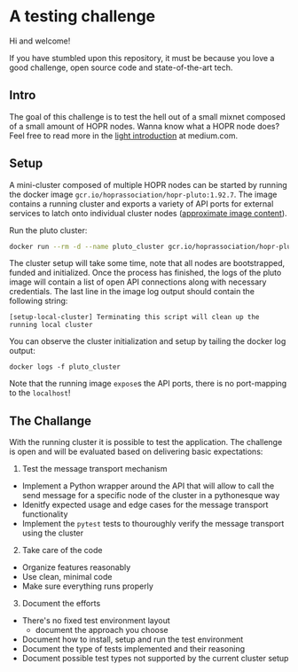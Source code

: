 # A testing challenge

Hi and welcome!

If you have stumbled upon this repository, it must be because you love a good challenge, open source code and state-of-the-art tech.

## Intro
The goal of this challenge is to test the hell out of a small mixnet composed of a small amount of HOPR nodes. Wanna know what a HOPR node does? Feel free to read more in the [light introduction](https://medium.com/hoprnet/hopr-basics-episode-1-what-is-hopr-7d8cc4daf014) at medium.com.

## Setup
A mini-cluster composed of multiple HOPR nodes can be started by running the docker image `gcr.io/hoprassociation/hopr-pluto:1.92.7`. The image contains a running cluster and exports a variety of API ports for external services to latch onto individual cluster nodes ([approximate image content](https://github.com/hoprnet/hoprnet/blob/master/scripts/pluto/Dockerfile)).

Run the pluto cluster:
```bash
docker run --rm -d --name pluto_cluster gcr.io/hoprassociation/hopr-pluto:1.92.7
```

The cluster setup will take some time, note that all nodes are bootstrapped, funded and initialized. Once the process has finished, the logs of the pluto image will contain a list of open API connections along with necessary credentials. The last line in the image log output should contain the following string:

```shell
[setup-local-cluster] Terminating this script will clean up the running local cluster
```

You can observe the cluster initialization and setup by tailing the docker log output:

```shell
docker logs -f pluto_cluster
```

Note that the running image `expose`s the API ports, there is no port-mapping to the `localhost`!

## The Challange
With the running cluster it is possible to test the application. The challenge is open and will be evaluated based on delivering basic expectations:
1. Test the message transport mechanism
  * Implement a Python wrapper around the API that will allow to call the send message for a specific node of the cluster in a pythonesque way
  * Idenitfy expected usage and edge cases for the message transport functionality
  * Implement the `pytest` tests to thouroughly verify the message transport using the cluster
2. Take care of the code
  * Organize features reasonably
  * Use clean, minimal code
  * Make sure everything runs properly
3. Document the efforts
  * There's no fixed test environment layout
    * document the approach you choose
  * Document how to install, setup and run the test environment
  * Document the type of tests implemented and their reasoning
  * Document possible test types not supported by the current cluster setup
